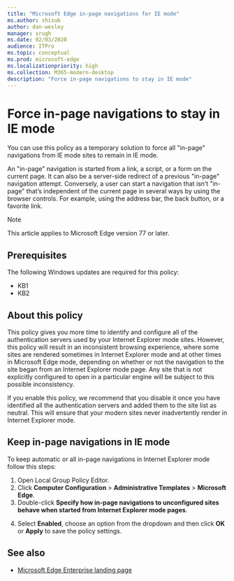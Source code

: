 ```yaml
---
title: "Microsoft Edge in-page navigations for IE mode"
ms.author: shisub
author: dan-wesley
manager: srugh
ms.date: 02/03/2020
audience: ITPro
ms.topic: conceptual
ms.prod: microsoft-edge
ms.localizationpriority: high
ms.collection: M365-modern-desktop
description: "Force in-page navigations to stay in IE mode"
---
```


# Force in-page navigations to stay in IE mode

You can use this policy as a temporary solution to force all "in-page" navigations from IE mode sites to remain in IE mode.

An "in-page" navigation is started from a link, a script, or a form on the current page. It can also be a server-side redirect of a previous "in-page" navigation attempt. Conversely, a user can start a navigation that isn’t "in-page" that’s independent of the current page in several ways by using the browser controls. For example, using the address bar, the back button, or a favorite link.

>[!NOTE]
>This article applies to Microsoft Edge version 77 or later.

## Prerequisites

The following Windows updates are required for this policy:

- KB1
- KB2

## About this policy

This policy gives you more time to identify and configure all of the authentication servers used by your Internet Explorer mode sites. However, this policy will result in an inconsistent browsing experience, where some sites are rendered sometimes in Internet Explorer mode and at other times in Microsoft Edge mode, depending on whether or not the navigation to the site began from an Internet Explorer mode page. Any site that is not explicitly configured to open in a particular engine will be subject to this possible inconsistency.

If you enable this policy, we recommend that you disable it once you have identified all the authentication servers and added them to the site list as neutral. This will ensure that your modern sites never inadvertently render in Internet Explorer mode.

## Keep in-page navigations in IE mode

To keep automatic or all in-page navigations in Internet Explorer mode follow this steps:

1. Open Local Group Policy Editor.
2. Click **Computer Configuration** > **Administrative Templates** > **Microsoft Edge**.
3. Double-click **Specify how in-page navigations to unconfigured sites behave when started from Internet Explorer mode pages**.
<!-- screen shot -->
4. Select **Enabled**, choose an option from the dropdown and then click **OK** or **Apply** to save the policy settings.
<!-- screen shot -->
## See also

- [Microsoft Edge Enterprise landing page](https://www.microsoftedgeinsider.com/enterprise)
